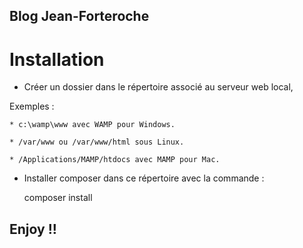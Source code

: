 ## Blog Jean-Forteroche

# Installation

* Créer un dossier dans le répertoire associé au serveur web local, 

Exemples :

    * c:\wamp\www avec WAMP pour Windows.

    * /var/www ou /var/www/html sous Linux.

    * /Applications/MAMP/htdocs avec MAMP pour Mac.

* Installer composer dans ce répertoire avec la commande :

    composer install

## Enjoy !!


